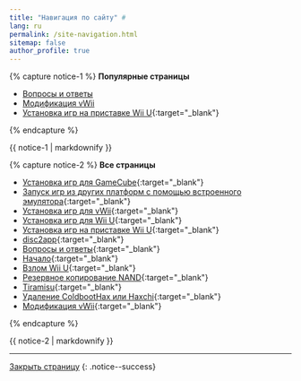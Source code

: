 ```yaml
---
title: "Навигация по сайту" #
lang: ru
permalink: /site-navigation.html
sitemap: false
author_profile: true
---
```


{% capture notice-1 %}
**Популярные страницы**

+ [Вопросы и ответы](faq)
+ [Модификация vWii](vwii-modding)
+ [Установка игр на приставке Wii U](games.md){:target="_blank"}


{% endcapture %}
<div class="notice--info">{{ notice-1 | markdownify }}</div>

{% capture notice-2 %}
**Все страницы**

* [Установка игр для GameCube](games-gc.md){:target="_blank"}
* [Запуск игр из других платформ с помощью встроенного эмулятора](games-inject.md){:target="_blank"}
* [Установка игр для vWii](games-vwii.md){:target="_blank"}
* [Установка игр для Wii U](games-wiiu.md){:target="_blank"}
* [Установка игр на приставке Wii U](games.md){:target="_blank"}
* [disc2app](disc2app.md){:target="_blank"}
* [Вопросы и ответы](faq.md){:target="_blank"}
* [Начало](get-started.md){:target="_blank"}
* [Взлом Wii U](home.md){:target="_blank"}
* [Резервное копирование NAND](nand-backup.md){:target="_blank"}
* [Tiramisu](tiramisu.md){:target="_blank"}
* [Удаление ColdbootHax или Haxchi](uninstall-cbhc.md){:target="_blank"}
* [Модификация vWii](vwii-modding.md){:target="_blank"}

{% endcapture %}
<div class="notice--primary">{{ notice-2 | markdownify }}</div>

___

[Закрыть страницу](javascript:window.close();)
{: .notice--success}